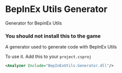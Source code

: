 # BepInEx Utils Generator

Generator for BepinEx Utils

### **You should not install this to the game**

A generator used to generate code with BepInEx Utils

To use it. Add this to your `project.csproj`

```xml
<Analyzer Include="BepInExUtils.Generator.dll"/>
```